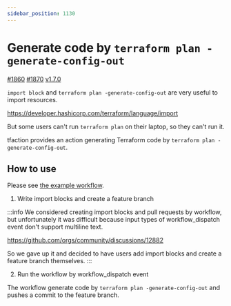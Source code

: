 ```yaml
---
sidebar_position: 1130
---
```


# Generate code by `terraform plan -generate-config-out`

[#1860](https://github.com/suzuki-shunsuke/tfaction/issues/1860) [#1870](https://github.com/suzuki-shunsuke/tfaction/pulls/1870) [v1.7.0](https://github.com/suzuki-shunsuke/tfaction/releases/tag/v1.7.0)

`import block` and `terraform plan -generate-config-out` are very useful to import resources.

https://developer.hashicorp.com/terraform/language/import

But some users can't run `terraform plan` on their laptop, so they can't run it.

tfaction provides an action generating Terraform code by `terraform plan -generate-config-out`.

## How to use

Please see [the example workflow](https://github.com/suzuki-shunsuke/tfaction-example/blob/main/.github/workflows/generate-config-out.yaml).

1. Write import blocks and create a feature branch

:::info
We considered creating import blocks and pull requests by workflow, but unfortunately it was difficult because input types of workflow_dispatch event don't support multiline text.

https://github.com/orgs/community/discussions/12882

So we gave up it and decided to have users add import blocks and create a feature branch themselves.
:::

2. Run the workflow by workflow_dispatch event

The workflow generate code by `terraform plan -generate-config-out` and pushes a commit to the feature branch.
